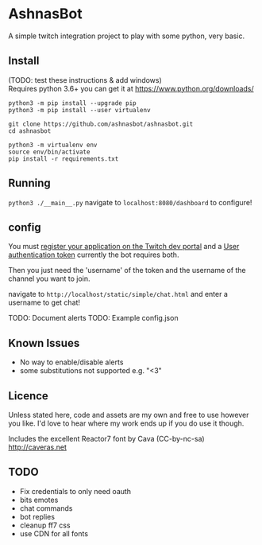 # AshnasBot
A simple twitch integration project to play with some python, very basic.

## Install
(TODO: test these instructions & add windows)  
Requires python 3.6+ you can get it at https://www.python.org/downloads/

```
python3 -m pip install --upgrade pip
python3 -m pip install --user virtualenv
```
```
git clone https://github.com/ashnasbot/ashnasbot.git
cd ashnasbot

python3 -m virtualenv env
source env/bin/activate
pip install -r requirements.txt
```

## Running
```python3 ./__main__.py```
navigate to `localhost:8080/dashboard` to configure!

## config
You must [register your application on the Twitch dev portal](https://dev.twitch.tv/dashboard/apps/create) and a [User authentication token](https://dev.twitch.tv/docs/authentication/getting-tokens-oauth/#oauth-client-credentials-flow)
currently the bot requires both.

Then you just need the 'username' of the token and the username of the channel you want to join.

navigate to `http://localhost/static/simple/chat.html` and enter a username to get chat!

TODO: Document alerts
TODO: Example config.json

## Known Issues
- No way to enable/disable alerts
- some substitutions not supported e.g. "<3"

## Licence
Unless stated here, code and assets are my own and free to use however you like.
I'd love to hear where my work ends up if you do use it though.

Includes the excellent Reactor7 font by Cava
(CC-by-nc-sa) http://caveras.net

## TODO
- Fix credentials to only need oauth
- bits emotes
- chat commands
- bot replies
- cleanup ff7 css
- use CDN for all fonts
